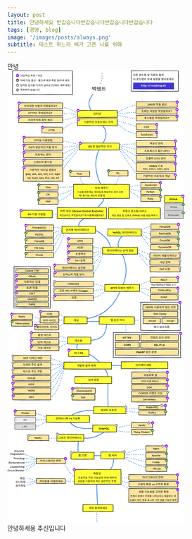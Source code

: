 ```yaml
---
layout: post
title: 안녕하세요 반갑습니다반갑습니다반갑습니다반갑습니다
tags: [경영, blog]
image: '/images/posts/always.png'
subtitle: 테스트 하느라 배가 고픈 나를 위해
---
```


<div class='notice'>
안녕
</div>

<img src = "/images/posts/20210725-b-dev.png">
<div class='ps'>
안녕하세용 추신입니다
</div>
